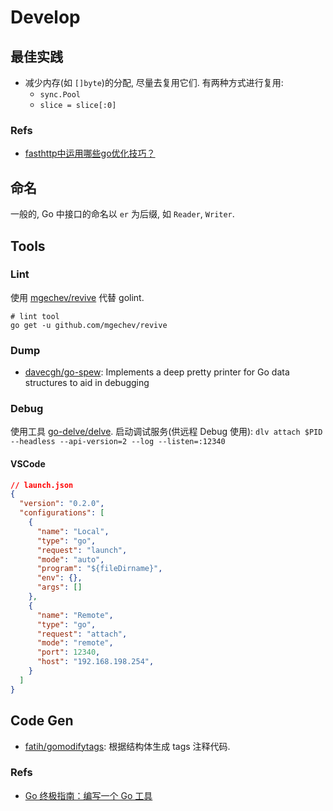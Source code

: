 # Develop

## 最佳实践
* 减少内存(如 `[]byte`)的分配, 尽量去复用它们.
    有两种方式进行复用:
    * `sync.Pool`
    * `slice = slice[:0]`

### Refs
* [fasthttp中运用哪些go优化技巧？](https://mp.weixin.qq.com/s/7zNw3nEWozArJLFVmTjn0A)    

## 命名
一般的, Go 中接口的命名以 `er` 为后缀, 如 `Reader`, `Writer`.

## Tools
### Lint
使用 [mgechev/revive](https://github.com/mgechev/revive#comment-annotations) 代替 golint.

```shell
# lint tool
go get -u github.com/mgechev/revive
```

### Dump
* [davecgh/go-spew](https://github.com/davecgh/go-spew): Implements a deep pretty printer for Go data structures to aid in debugging


### Debug
使用工具 [go-delve/delve](https://github.com/go-delve/delve).
启动调试服务(供远程 Debug 使用): `dlv attach $PID --headless --api-version=2 --log --listen=:12340`

#### VSCode

```json
// launch.json
{
  "version": "0.2.0",
  "configurations": [
    {
      "name": "Local",
      "type": "go",
      "request": "launch",
      "mode": "auto",
      "program": "${fileDirname}",
      "env": {},
      "args": []
    },
    {
      "name": "Remote",
      "type": "go",
      "request": "attach",
      "mode": "remote",
      "port": 12340,
      "host": "192.168.198.254",
    }
  ]
}

```

## Code Gen
* [fatih/gomodifytags](https://github.com/fatih/gomodifytags): 根据结构体生成 tags 注释代码.

### Refs
* [Go 终极指南：编写一个 Go 工具](https://www.jianshu.com/p/20b533c5c3f9?hmsr=toutiao.io&utm_medium=toutiao.io&utm_source=toutiao.io)